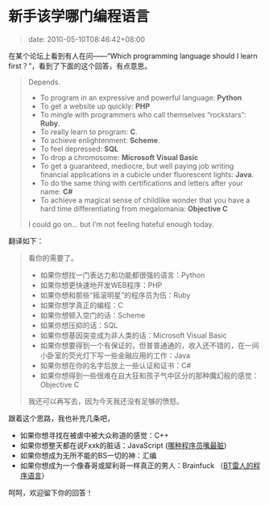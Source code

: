 # 新手该学哪门编程语言
>date: 2010-05-10T08:46:42+08:00


在某个论坛上看到有人在问——“Which programming language should I learn first？”，看到了下面的这个回答，有点意思。



> Depends.
> 
> 
> * To program in an expressive and powerful language: **Python**
> * To get a website up quickly: **PHP**
> * To mingle with programmers who call themselves “rockstars”: **Ruby**.
> * To really learn to program: **C**.
> * To achieve enlightenment: **Scheme**.
> * To feel depressed: **SQL**
> * To drop a chromosome: **Microsoft Visual Basic**
> * To get a guaranteed, mediocre, but well paying job writing financial applications in a cubicle under fluorescent lights: **Java**.
> * To do the same thing with certifications and letters after your name: **C#**
> * To achieve a magical sense of childlike wonder that you have a hard time differentiating from megalomania: **Objective C**
> 
> 
> I could go on… but I’m not feeling hateful enough today.
> 
> 


翻译如下：




> 看你的需要了。
> 
> 
> * 如果你想找一门表达力和功能都很强的语言：Python
> * 如果你想更快速地开发WEB程序：PHP
> * 如果你想和那些“摇滚明星”的程序员为伍：Ruby
> * 如果你想学真正的编程：C
> * 如果你想顿入空门的话：Scheme
> * 如果你想压抑的话：SQL
> * 如果你想基因突变成为非人类的话：Microsoft Visual Basic
> * 如果你想要得到一个有保证的，但普普通通的，收入还不错的，在一间小卧室的荧光灯下写一些金融应用的工作：Java
> * 如果你想在你的名字后放上一些认证和证书：C#
> * 如果你想得到一些很难在自大狂和孩子气中区分的那种魔幻般的感觉：Objective C
> 
> 
> 我还可以再写去，因为今天我还没有足够的愤怒。
> 
> 


跟着这个思路，我也补充几条吧，


* 如果你想寻找在被虐中被大众称道的感觉：C++
* 如果你想整天都在说Fxxk的脏话：JavaScript ([哪种程序员嘴最脏](/2009/Javascript%E7%A8%8B%E5%BA%8F%E5%91%98%E5%98%B4%E6%9C%80%E8%84%8F%E5%90%97.md))
* 如果你想成为无所不能的BS一切的神：汇编
* 如果你想成为一个像春哥或犀利哥一样真正的男人：Brainfuck （[BT雷人的程序语言](/2009/BT%E9%9B%B7%E4%BA%BA%E7%9A%84%E7%A8%8B%E5%BA%8F%E8%AF%AD%E8%A8%80.md)）


呵呵，欢迎留下你的回答！


